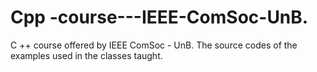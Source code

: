 # Cpp -course---IEEE-ComSoc-UnB.
C ++ course offered by IEEE ComSoc - UnB. The source codes of the examples used in the classes taught.
